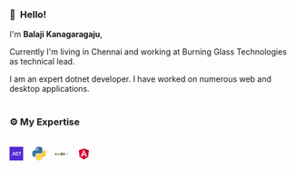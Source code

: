 ### 👋&nbsp;&nbsp;Hello!

I'm **Balaji Kanagaragaju**, 

Currently I'm living in Chennai and working at Burning Glass Technologies as technical lead.

I am an expert dotnet developer. I have worked on numerous web and desktop applications.
<br><br>
### :gear: My Expertise
<br><img alt=".Net" title=".Net" src="https://github.com/balaji119/balaji119/blob/main/images/dotnet-logo.png" height="24">&nbsp;&nbsp;&nbsp;&nbsp;<img alt="Python" title="Python" src="https://github.com/balaji119/balaji119/blob/main/images/library-python-logo.png" height="24">&nbsp;&nbsp;&nbsp;&nbsp;<img alt="Node" title="Node" src="https://github.com/balaji119/balaji119/blob/main/images/library-node-logo.png" height="24">&nbsp;&nbsp;&nbsp;&nbsp;<img alt="Angular" title="Angular" src="https://github.com/balaji119/balaji119/blob/main/images/Angular_full_color_logo.svg.png" height="24"><br><br>




